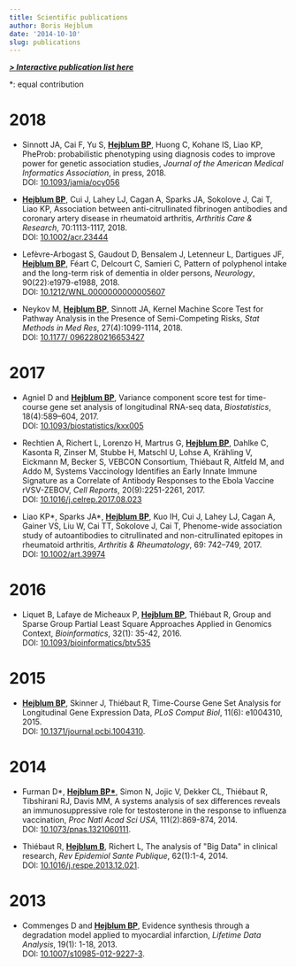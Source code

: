 ```yaml
---
title: Scientific publications
author: Boris Hejblum
date: '2014-10-10'
slug: publications
---
```


[***> Interactive publication list here***](/publication)

&#42;: equal contribution

# **2018**

  * Sinnott JA, Cai F, Yu S, <u>**Hejblum BP**</u>, Huong C, Kohane IS, Liao KP, PheProb: probabilistic phenotyping using diagnosis codes to improve power for genetic association studies, *Journal of the American Medical Informatics Association*, in press, 2018.  
DOI: [10.1093/jamia/ocy056](https://doi.org/10.1093/jamia/ocy056)
 
  * <u>**Hejblum BP**</u>, Cui J, Lahey LJ, Cagan A, Sparks JA, Sokolove J, Cai T, Liao KP, Association between anti-citrullinated fibrinogen antibodies and coronary artery disease in rheumatoid arthritis, *Arthritis Care & Research*, 70:1113-1117, 2018.  
DOI: [10.1002/acr.23444](http://onlinelibrary.wiley.com/doi/10.1002/acr.23444/full)
  
  * Lefèvre-Arbogast S, Gaudout D, Bensalem J, Letenneur L, Dartigues JF, <u>**Hejblum BP**</u>, Féart C, Delcourt C, Samieri C, Pattern of polyphenol intake and the long-term risk of dementia in older persons, *Neurology*, 90(22):e1979-e1988, 2018.  
DOI: [10.1212/WNL.0000000000005607](http://n.neurology.org/content/early/2018/04/27/WNL.0000000000005607)

  * Neykov M, <u>**Hejblum BP**</u>, Sinnott JA, Kernel Machine Score Test for Pathway Analysis in the Presence of Semi-Competing Risks, *Stat Methods in Med Res*, 27(4):1099-1114, 2018.  
DOI: [10.1177/ 0962280216653427](http://journals.sagepub.com/doi/abs/10.1177/0962280216653427)

# **2017**

  * Agniel D and <u>**Hejblum BP**</u>, Variance component score test for time-course gene set analysis of longitudinal RNA-seq data, *Biostatistics*, 18(4):589–604, 2017.  
DOI: [10.1093/biostatistics/kxx005](https://academic.oup.com/biostatistics/article/18/4/589/3065599/Variance-component-score-test-for-timecourse-gene?guestAccessKey=70560c57-c362-400f-ab15-b49ca45a8baf)

  * Rechtien A, Richert L, Lorenzo H, Martrus G, <u>**Hejblum BP**</u>, Dahlke C, Kasonta R, Zinser M, Stubbe H, Matschl U, Lohse A, Krähling V, Eickmann M, Becker S, VEBCON Consortium, Thiébaut R, Altfeld M, and Addo M, Systems Vaccinology Identifies an Early Innate Immune Signature as a Correlate of Antibody Responses to the Ebola Vaccine rVSV-ZEBOV, *Cell Reports*, 20(9):2251-2261, 2017.  
DOI: [10.1016/j.celrep.2017.08.023](http://www.cell.com/cell-reports/fulltext/S2211-1247(17)31115-4)

  * Liao KP&#42;, Sparks JA&#42;, <u>**Hejblum BP**</u>, Kuo IH, Cui J, Lahey LJ, Cagan A, Gainer VS, Liu W,  Cai TT, Sokolove J, Cai T, Phenome-wide association study of autoantibodies to citrullinated and non-citrullinated epitopes in rheumatoid arthritis, *Arthritis & Rheumatology*, 69: 742–749, 2017.  
DOI: [10.1002/art.39974](http://onlinelibrary.wiley.com/doi/10.1002/art.39974/abstract)

# **2016**

  * Liquet B, Lafaye de Micheaux P, <u>**Hejblum BP**</u>, Thiébaut R, Group and Sparse Group Partial Least Square Approaches Applied in Genomics Context, *Bioinformatics*, 32(1): 35-42, 2016.  
DOI: [10.1093/bioinformatics/btv535](http://bioinformatics.oxfordjournals.org/content/32/1/35)

# **2015**

  * <u>**Hejblum BP**</u>, Skinner J, Thiébaut R, Time-Course Gene Set Analysis for Longitudinal Gene Expression Data, *PLoS Comput Biol*, 11(6): e1004310, 2015.  
DOI: [10.1371/journal.pcbi.1004310](http://journals.plos.org/ploscompbiol/article?id=10.1371%2Fjournal.pcbi.1004310).

# **2014**

  * Furman D&#42;, <u>**Hejblum BP&#42;**</u>, Simon N, Jojic V, Dekker CL, Thiébaut R, Tibshirani RJ, Davis MM, A systems analysis of sex differences reveals an immunosuppressive role for testosterone in the response to influenza vaccination, *Proc Natl Acad Sci USA*, 111(2):869-874, 2014.  
DOI: [10.1073/pnas.1321060111](http://www.pnas.org/content/111/2/869.full).

  * Thiébaut R, <u>**Hejblum B**</u>, Richert L, The analysis of "Big Data" in clinical research, *Rev Epidemiol Sante Publique*, 62(1):1-4, 2014.  
DOI: [10.1016/j.respe.2013.12.021](http://www.sciencedirect.com/science/article/pii/S039876201301167X).

# **2013**

  * Commenges D and <u>**Hejblum BP**</u>,  Evidence synthesis through a degradation model applied to myocardial infarction, *Lifetime Data Analysis*, 19(1): 1-18, 2013.  
DOI: [10.1007/s10985-012-9227-3](http://www.springerlink.com/content/r0r3336772314868).
